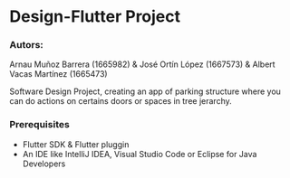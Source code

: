 # Design-Flutter Project
### Autors: 
Arnau Muñoz Barrera (1665982) &
José Ortín López (1667573) &
Albert Vacas Martínez (1665473)

Software Design Project, creating an app of parking structure where you can do actions on certains doors or spaces in tree jerarchy.

### Prerequisites
- Flutter SDK &  Flutter pluggin
- An IDE like IntelliJ IDEA, Visual Studio Code or Eclipse for Java Developers

